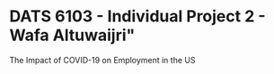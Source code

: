 # DATS 6103 - Individual Project 2 - Wafa Altuwaijri"

 The Impact of COVID-19 on Employment in the US


